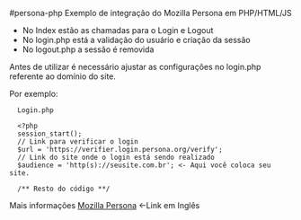 #persona-php
Exemplo de integração do Mozilla Persona em PHP/HTML/JS

- No Index estão as chamadas para o Login e Logout
- No login.php está a validação do usuário e criação da sessão
- No logout.php a sessão é removida

Antes de utilizar é necessário ajustar as configurações no login.php referente ao domínio do site.

Por exemplo:
```
  Login.php
  
  <?php
  session_start();
  // Link para verificar o login
  $url = 'https://verifier.login.persona.org/verify';
  // Link do site onde o login está sendo realizado
  $audience = 'http(s)://seusite.com.br'; <- Aqui você coloca seu site.
  
  /** Resto do código **/
```

Mais informações
[Mozilla Persona]  <-Link em Inglês

[Mozilla Persona]:https://developer.mozilla.org/en-US/Persona/
